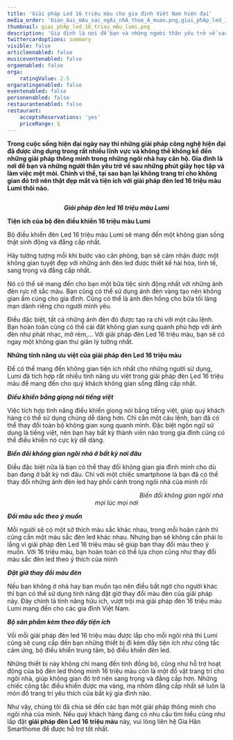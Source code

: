 ```yaml
---
title: 'Giải pháp Led 16 triệu màu cho gia đình Việt Nam hiện đại'
media_order: 'bian_Aai_mAu_sac_ngAi_nhA_thoe_A_muan.png,giai_phAp_led_16_triau_mAu_lumi.png'
thumbnail: giai_phAp_led_16_triau_mAu_lumi.png
description: 'Gia đình là nơi để bạn và những người thân yêu trở về sau những phút giây học tập và làm việc mệt mỏi. Chính vì thế, tại sao bạn lại không trang trí cho không gian đó trở nên thật đẹp mắt và tiện ích với giải pháp đèn led 16 triệu màu Lumi thôi nào.'
twittercardoptions: summary
visible: false
articleenabled: false
musiceventenabled: false
orgaenabled: false
orga:
    ratingValue: 2.5
orgaratingenabled: false
eventenabled: false
personenabled: false
restaurantenabled: false
restaurant:
    acceptsReservations: 'yes'
    priceRange: $
---
```


<p><strong>Trong cuộc sống hiện đại ng&agrave;y nay th&igrave; những giải ph&aacute;p c&ocirc;ng nghệ hiện đại đ&atilde; được ứng dụng trong rất nhiều lĩnh vực v&agrave; kh&ocirc;ng thể kh&ocirc;ng kể đến những giải ph&aacute;p th&ocirc;ng minh trong những ng&ocirc;i nh&agrave; hay căn hộ. Gia đ&igrave;nh l&agrave; nơi để bạn v&agrave; những người th&acirc;n y&ecirc;u trở về sau những ph&uacute;t gi&acirc;y học tập v&agrave; l&agrave;m việc mệt mỏi. Ch&iacute;nh v&igrave; thế, tại sao bạn lại kh&ocirc;ng trang tr&iacute; cho kh&ocirc;ng gian đ&oacute; trở n&ecirc;n thật đẹp mắt v&agrave; tiện &iacute;ch với giải ph&aacute;p đ&egrave;n led 16 triệu m&agrave;u Lumi th&ocirc;i n&agrave;o.</strong></p>
<p><strong><img src="/newv1/tu-van-giai-phap/giai-phap-led-16-trieu-mau-cho-gia-dinh-viet-nam-hien-dai/giai_phAp_led_16_triau_mAu_lumi.png" alt="" /></strong></p>
<p style="text-align: center;"><strong><em>Giải ph&aacute;p đ&egrave;n led 16 triệu m&agrave;u Lumi</em></strong></p>
<p><strong>Tiện &iacute;ch của bộ đ&egrave;n điều khiển 16 triệu m&agrave;u Lumi</strong></p>
<p>Bộ điều khiển đ&egrave;n Led 16 triệu m&agrave;u Lumi sẽ mang đến một kh&ocirc;ng gian sống thật sinh động v&agrave; đẳng cấp nhất.</p>
<p>H&atilde;y tưởng tượng mỗi khi bước v&agrave;o căn ph&ograve;ng, bạn sẽ cảm nhận được một kh&ocirc;ng gian tuyệt đẹp với những &aacute;nh đ&egrave;n led được thiết kế h&agrave;i h&ograve;a, tinh tế, sang trọng v&agrave; đẳng cấp nhất.</p>
<p>N&oacute; c&oacute; thể sẽ mang đến cho bạn một bữa tiệc sinh động nhất với những &aacute;nh đ&egrave;n rực rỡ sắc m&agrave;u. Bạn cũng c&oacute; thể sử dụng &aacute;nh đ&egrave;n v&agrave;ng tạo n&ecirc;n kh&ocirc;ng gian ấm c&uacute;ng cho gia đ&igrave;nh. Cũng c&oacute; thể l&agrave; &aacute;nh đ&egrave;n hồng cho bữa tối l&atilde;ng mạn d&agrave;nh ri&ecirc;ng cho người m&igrave;nh y&ecirc;u.</p>
<p>Điều đặc biệt, tất cả những &aacute;nh đ&egrave;n đ&oacute; được tạo ra chỉ với một c&acirc;u lệnh. Bạn ho&agrave;n to&agrave;n cũng c&oacute; thể c&agrave;i đặt kh&ocirc;ng gian xung quanh ph&ugrave; hợp với &aacute;nh đ&egrave;n như ph&aacute;t nhạc, mở r&egrave;m,... Với giải ph&aacute;p đ&egrave;n Led 16 triệu m&agrave;u, bạn sẽ c&oacute; ngay một kh&ocirc;ng gian thư gi&atilde;n l&yacute; tưởng nhất.</p>
<p><strong>Những t&iacute;nh năng ưu việt của giải ph&aacute;p đ&egrave;n Led 16 triệu m&agrave;u</strong></p>
<p>Để c&oacute; thể mang đến kh&ocirc;ng gian tiện &iacute;ch nhất cho những người sử dụng, Lumi đ&atilde; t&iacute;ch hợp rất nhiều t&iacute;nh năng ưu việt trong giải ph&aacute;p đ&egrave;n Led 16 triệu m&agrave;u để mang đến cho qu&yacute; kh&aacute;ch kh&ocirc;ng gian sống đẳng cấp nhất.</p>
<p><strong><em>Điều khiển bằng giọng n&oacute;i tiếng việt</em></strong></p>
<p>Việc t&iacute;ch hợp t&iacute;nh năng điều khiển giọng n&oacute;i bằng tiếng việt, gi&uacute;p qu&yacute; kh&aacute;ch h&agrave;ng c&oacute; thể sử dụng ch&uacute;ng dễ d&agrave;ng hơn. Chỉ cần một c&acirc;u lệnh, bạn đ&atilde; c&oacute; thể thay đổi to&agrave;n bộ kh&ocirc;ng gian xung quanh m&igrave;nh. Đặc biệt ng&ocirc;n ngữ sử dụng l&agrave; tiếng việt, n&ecirc;n bạn hay bất kỳ th&agrave;nh vi&ecirc;n n&agrave;o trong gia đ&igrave;nh cũng c&oacute; thể điều khiển n&oacute; cực kỳ dễ d&agrave;ng.</p>
<p><strong><em>Biến đổi kh&ocirc;ng gian ng&ocirc;i nh&agrave; ở bất kỳ nơi đ&acirc;u</em></strong></p>
<p>Điều đặc biệt nữa l&agrave; bạn c&oacute; thể thay đổi kh&ocirc;ng gian gia đ&igrave;nh m&igrave;nh cho d&ugrave; bạn đang ở bất kỳ nơi đ&acirc;u. Chỉ với một chiếc smartphone l&agrave; bạn đ&atilde; c&oacute; thể thay đổi những &aacute;nh đ&egrave;n led hay phối cảnh trong ng&ocirc;i nh&agrave; của m&igrave;nh rồi</p>
<p style="text-align: center;"><img src="/newv1/tu-van-giai-phap/giai-phap-led-16-trieu-mau-cho-gia-dinh-viet-nam-hien-dai/bian_Aai_mAu_sac_ngAi_nhA_thoe_A_muan.png" alt="" />&nbsp; &nbsp; &nbsp; &nbsp; &nbsp; &nbsp; &nbsp; &nbsp; &nbsp; &nbsp; &nbsp; &nbsp; &nbsp; &nbsp; &nbsp; &nbsp; &nbsp; &nbsp; &nbsp; &nbsp; &nbsp; &nbsp; &nbsp; &nbsp; &nbsp; &nbsp; &nbsp; &nbsp; &nbsp; &nbsp; &nbsp; &nbsp; &nbsp; &nbsp; &nbsp; &nbsp; &nbsp; &nbsp; <em>Biến đổi kh&ocirc;ng gian ng&ocirc;i nh&agrave; mọi l&uacute;c mọi nơi</em></p>
<p><strong><em>Đổi m&agrave;u sắc theo &yacute; muốn &nbsp;</em></strong></p>
<p>Mỗi người sẽ c&oacute; một sở th&iacute;ch m&agrave;u sắc kh&aacute;c nhau, trong mỗi ho&agrave;n cảnh th&igrave; cũng cần một m&agrave;u sắc đ&egrave;n led kh&aacute;c nhau. Nhưng bạn sẽ kh&ocirc;ng cần phải lo lắng v&igrave; giải ph&aacute;p đ&egrave;n Led 16 triệu m&agrave;u sẽ gi&uacute;p bạn thay đổi m&agrave;u theo &yacute; muốn. Với 16 triệu m&agrave;u, bạn ho&agrave;n to&agrave;n c&oacute; thể lựa chọn cũng như thay đổi m&agrave;u sắc đ&egrave;n led theo &yacute; th&iacute;ch của m&igrave;nh</p>
<p><strong><em>Đặt giờ thay đổi m&agrave;u đ&egrave;n</em></strong></p>
<p>Nếu bạn kh&ocirc;ng ở nh&agrave; hay bạn muốn tạo n&ecirc;n điều bất ngờ cho người kh&aacute;c th&igrave; bạn c&oacute; thể sử dụng t&iacute;nh năng đặt giờ thay đổi m&agrave;u đ&egrave;n của giải ph&aacute;p n&agrave;y. Đ&acirc;y ch&iacute;nh l&agrave; t&iacute;nh năng hữu &iacute;ch, vượt trội m&agrave; giải ph&aacute;p đ&egrave;n 16 triệu m&agrave;u Lumi mang đến cho c&aacute;c gia đ&igrave;nh Việt Nam.</p>
<p><strong><em>Bộ sản phẩm k&egrave;m theo đầy tiện &iacute;ch</em></strong></p>
<p>Vối mỗi giải ph&aacute;p đ&egrave;n led 16 triệu m&agrave;u được lắp cho mỗi ng&ocirc;i nh&agrave; th&igrave; Lumi cũng sẽ cung cấp đến bạn những thiết bị đi k&egrave;m đầy tiện &iacute;ch như c&ocirc;ng tắc cảm ứng, bộ điều khiển trung t&acirc;m, bộ điều khiển đ&egrave;n led.</p>
<p>Những thiết bị n&agrave;y kh&ocirc;ng chỉ mang đến t&iacute;nh đồng bộ, cũng như hỗ trợ hoạt động của bộ đ&egrave;n led th&ocirc;ng minh 16 triệu m&agrave;u c&ograve;n l&agrave; một đồ vật trang tr&iacute; cho ng&ocirc;i nh&agrave;, gi&uacute;p kh&ocirc;ng gian đ&oacute; trở n&ecirc;n sang trọng v&agrave; đẳng cấp hơn. Những chiếc c&ocirc;ng tắc điều khiển được mạ v&agrave;ng, mạ nh&ocirc;m đẳng cấp nhất sẽ lu&ocirc;n l&agrave; m&oacute;n đồ trang tr&iacute; y&ecirc;u th&iacute;ch của bất kỳ gia đ&igrave;nh n&agrave;o.</p>
<p>Như vậy, ch&uacute;ng t&ocirc;i đ&atilde; chia sẻ đến c&aacute;c bạn một giải ph&aacute;p th&ocirc;ng minh cho ng&ocirc;i nh&agrave; của m&igrave;nh. Nếu qu&yacute; kh&aacute;ch h&agrave;ng đang c&oacute; nhu cầu t&igrave;m hiểu cũng như lắp đặt&nbsp;<strong>giải ph&aacute;p đ&egrave;n Led 16 triệu m&agrave;u</strong>&nbsp;n&agrave;y, vui l&ograve;ng li&ecirc;n hệ Gia H&acirc;n Smarthome để được hỗ trợ tốt nhất.</p>